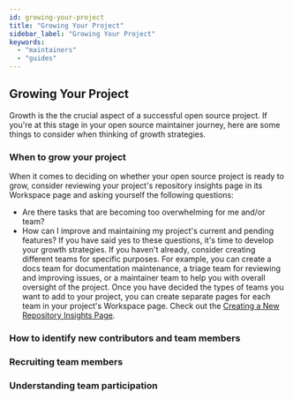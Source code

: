 ```yaml
---
id: growing-your-project
title: "Growing Your Project"
sidebar_label: "Growing Your Project"
keywords:
  - "maintainers"
  - "guides"
---
```


## Growing Your Project
Growth is the the crucial aspect of a successful open source project. If you're at this stage in your open source maintainer journey, here are some things to consider when thinking of growth strategies.

### When to grow your project

When it comes to deciding on whether your open source project is ready to grow, consider reviewing your project's repository insights page in its Workspace page and asking yourself the following questions:
- Are there tasks that are becoming too overwhelming for me and/or team? 
- How can I improve and maintaining my project's current and pending features?
If you have said yes to these questions, it's time to develop your growth strategies. If you haven't already, consider creating different teams for specific purposes. For example, you can create a docs team for documentation maintenance, a triage team for reviewing and improving issues, or a maintainer team to help you with overall oversight of the project.  Once you have decided the types of teams you want to add to your project, you can create separate pages for each team in your project's Workspace page. Check out the [Creating a New Repository Insights Page](../docs/maintainers-guide.md#adding-repositories-to-your-workspace).


### How to identify new contributors and team members
<!-- add suggestions here -->

### Recruiting team members
<!-- add explanation here -->

### Understanding team participation
<!-- add explanation here -->